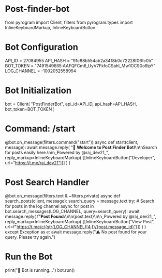 # Post-finder-bot
from pyrogram import Client, filters
from pyrogram.types import InlineKeyboardMarkup, InlineKeyboardButton

# Bot Configuration
API_ID = 27084955
API_HASH = "91c88b554ab2a34f8b0c72228f06fc0b"
BOT_TOKEN = "7491549865:AAFQFCm8_UyV7FkfoCSahI_Mw1OC90o9lpY"
LOG_CHANNEL = -1002052558994

# Bot Initialization
bot = Client(
    "PostFinderBot",
    api_id=API_ID,
    api_hash=API_HASH,
    bot_token=BOT_TOKEN
)

# Command: /start
@bot.on_message(filters.command("start"))
async def start(client, message):
    await message.reply(
        "👋 **Welcome to Post Finder Bot!**\n\nSearch for posts easily here.\n\n_Powered by @raj_dev21_",
        reply_markup=InlineKeyboardMarkup(
            [[InlineKeyboardButton("Developer", url="https://t.me/raj_dev21")]]
        )
    )

# Post Search Handler
@bot.on_message(filters.text & ~filters.private)
async def search_posts(client, message):
    search_query = message.text
    try:
        # Search for posts in the log channel
        async for post in bot.search_messages(LOG_CHANNEL, query=search_query):
            await message.reply(
                f"**Post Found:**\n\n{post.text}\n\n_Powered by @raj_dev21_",
                reply_markup=InlineKeyboardMarkup(
                    [[InlineKeyboardButton("View Post", url=f"https://t.me/c/{str(LOG_CHANNEL)[4:]}/{post.message_id}")]]
                )
            )
    except Exception as e:
        await message.reply("⚠️ No post found for your query. Please try again.")

# Run the Bot
print("🤖 Bot is running...")
bot.run()
